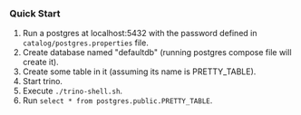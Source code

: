 ### Quick Start

1. Run a postgres at localhost:5432 with the password defined in `catalog/postgres.properties` file.
2. Create database named "defaultdb" (running postgres compose file will create it).
3. Create some table in it (assuming its name is PRETTY\_TABLE).
4. Start trino.
5. Execute `./trino-shell.sh`.
6. Run `select * from postgres.public.PRETTY_TABLE`.

